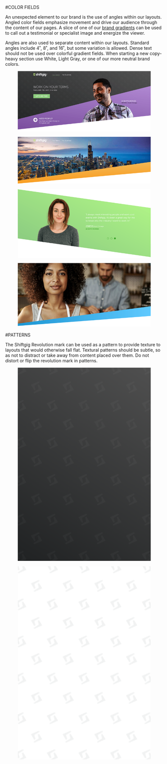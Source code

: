 #COLOR FIELDS

An unexpected element to our brand is the use of angles within our layouts. Angled color fields emphasize movement and drive our audience through the content of our pages. A slice of one of our [brand gradients](brand_guidelines/05_color.md#gradients) can be used to call out a testimonial or specialist image and energize the viewer.

Angles are also used to separate content within our layouts. Standard angles include 4˚, 8˚, and 16˚, but some variation is allowed. Dense text should not be used over colorful gradient fields. When starting a new copy-heavy section use White, Light Gray, or one of our more neutral brand colors.

<section class="images one-up example">
    <figure>
        <img src="/assets/images/Brand_Guide_Swoosh_Web1.png">
    </figure>
</section>
<section class="images one-up example">
    <figure>
        <img src="/assets/images/Brand_Guide_Swoosh_Web2.png">
    </figure>
</section>
<section class="images one-up example">
    <figure>
        <img src="/assets/images/Brand_Guide_Swoosh_Web3.png">
    </figure>
</section>
<section class="images one-up example">
    <figure>
        <img src="/assets/images/Brand_Guide_Swoosh_Marketing.png">
    </figure>
</section>

#PATTERNS

The Shiftgig Revolution mark can be used as a pattern to provide texture to layouts that would otherwise fall flat. Textural patterns should be subtle, so as not to distract or take away from content placed over them. Do not distort or flip the revolution mark in patterns. 

<section class="images two-up example">
    <figure>
        <img src="/assets/images/Dark_Gradient_Texture.png">
    </figure>
    <figure>
        <img src="/assets/images/Light_Texture.png">
    </figure>
</section>